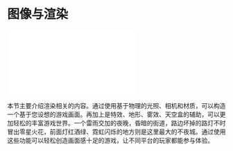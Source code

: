 # 图像与渲染

![renderer](renderer.md)

本节主要介绍渲染相关的内容。通过使用基于物理的光照、相机和材质，可以构造一个基于您设想的游戏画面。再加上是特效、地形、雾效、天空盒的辅助，可以更加轻松的丰富游戏世界。一个雷雨交加的夜晚，昏暗的街道，路边坏掉的路灯不时冒出零星火花，前面灯红酒绿、霓虹闪烁的地方则是这里最大的不夜城。通过使用这些功能可以轻松创造画面感十足的游戏，让不同平台的玩家都能参与体验。
